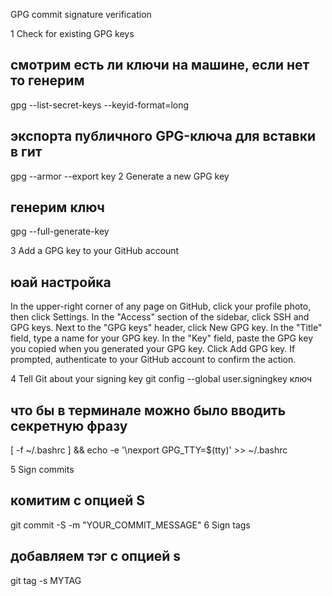 GPG commit signature verification

1 Check for existing GPG keys
## смотрим есть ли ключи на машине, если нет то генерим
gpg --list-secret-keys --keyid-format=long
## экспорта публичного GPG-ключа для вставки в гит
gpg --armor --export key
2 Generate a new GPG key
## генерим ключ
gpg --full-generate-key


3 Add a GPG key to your GitHub account
## юай настройка
In the upper-right corner of any page on GitHub, click your profile photo, then click  Settings.
In the "Access" section of the sidebar, click  SSH and GPG keys.
Next to the "GPG keys" header, click New GPG key.
In the "Title" field, type a name for your GPG key.
In the "Key" field, paste the GPG key you copied when you generated your GPG key.
Click Add GPG key.
If prompted, authenticate to your GitHub account to confirm the action.

4 Tell Git about your signing key
git config --global user.signingkey ключ

## что бы в терминале можно было вводить секретную фразу
[ -f ~/.bashrc ] && echo -e '\nexport GPG_TTY=$(tty)' >> ~/.bashrc

5 Sign commits
## комитим с опцией S
git commit -S -m "YOUR_COMMIT_MESSAGE"
6 Sign tags
## добавляем тэг с опцией s
git tag -s MYTAG
